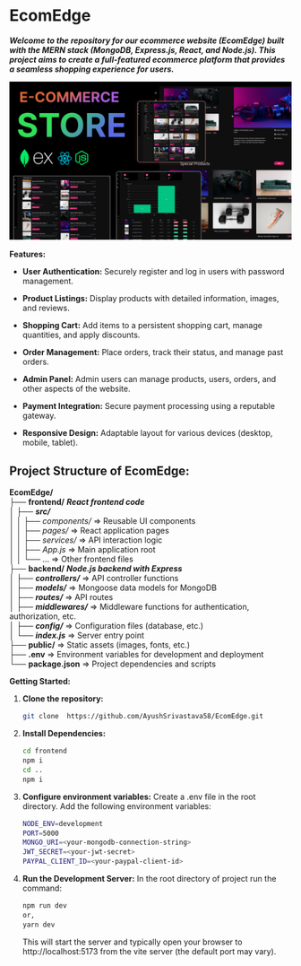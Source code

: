 # EcomEdge

***Welcome to the repository for our ecommerce website (EcomEdge) built with the MERN stack (MongoDB, Express.js, React, and Node.js). This project aims to create a full-featured ecommerce platform that provides a seamless shopping experience for users.***

![Thumbnail](/thumb.png)

**Features:**

-   **User Authentication:** Securely register and log in users with password management.

-   **Product Listings:** Display products with detailed information, images, and reviews.

-   **Shopping Cart:** Add items to a persistent shopping cart, manage quantities, and apply discounts.

-   **Order Management:** Place orders, track their status, and manage past orders.

-   **Admin Panel:** Admin users can manage products, users, orders, and other aspects of the website.

-   **Payment Integration:** Secure payment processing using a reputable gateway.

-   **Responsive Design:** Adaptable layout for various devices (desktop, mobile, tablet).

## Project Structure of EcomEdge:

**EcomEdge/**<br>
├── **frontend/** **_React frontend code_**<br>
│ ├── **_src/_**<br>
│ │ ├── _components/_ => Reusable UI components<br>
│ │ ├── _pages/_ => React application pages<br>
│ │ ├── _services/_ => API interaction logic<br>
│ │ ├── _App.js_ => Main application root<br>
│ │ └── ... => Other frontend files<br>
├── **backend/** **_Node.js backend with Express_**<br>
│ ├── **_controllers/_** => API controller functions<br>
│ ├── **_models/_** => Mongoose data models for MongoDB<br>
│ ├── **_routes/_** => API routes<br>
│ ├── **_middlewares/_** => Middleware functions for authentication, authorization, etc.<br>
│ ├── **_config/_** => Configuration files (database, etc.)<br>
│ └── **_index.js_** => Server entry point<br>
├── **public/** => Static assets (images, fonts, etc.)<br>
├── **.env** => Environment variables for development and deployment<br>
└── **package.json** => Project dependencies and scripts<br>

**Getting Started:**

1. **Clone the repository:**

    ```bash
    git clone  https://github.com/AyushSrivastava58/EcomEdge.git
    ```

2. **Install Dependencies:**

    ```bash
    cd frontend
    npm i
    cd ..
    npm i
    ```

3. **Configure environment variables:**
   Create a .env file in the root directory. Add the following environment variables:
    ```bash
    NODE_ENV=development
    PORT=5000
    MONGO_URI=<your-mongodb-connection-string>
    JWT_SECRET=<your-jwt-secret>
    PAYPAL_CLIENT_ID=<your-paypal-client-id>
    ```
4. **Run the Development Server:**
In the root directory of project run the command:
    ```bash
    npm run dev
    or,
    yarn dev
    ```
    This will start the server and typically open your browser to http://localhost:5173 from the vite server (the default port may vary).
